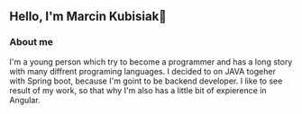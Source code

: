 ## Hello, I'm Marcin Kubisiak👋

### About me

I'm a young person which try to become a programmer and has a long story with many diffrent programing languages. I decided to on JAVA togeher with Spring boot, because I'm goint to be backend developer. I like to see result of my work, so that why I'm also has a little bit of expierence in Angular.

<!--
**MarvelSas/MarvelSas** is a ✨ _special_ ✨ repository because its `README.md` (this file) appears on your GitHub profile.

Here are some ideas to get you started:

- 🔭 I’m currently working on ...
- 🌱 I’m currently learning ...
- 👯 I’m looking to collaborate on ...
- 🤔 I’m looking for help with ...
- 💬 Ask me about ...
- 📫 How to reach me: ...
- 😄 Pronouns: ...
- ⚡ Fun fact: ...
-->

